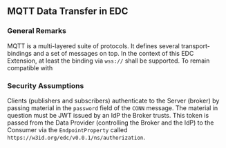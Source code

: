 ## MQTT Data Transfer in EDC

### General Remarks

MQTT is a multi-layered suite of protocols. It defines several transport-bindings and a set of messages on top. In the
context of this EDC Extension, at least the binding via `wss://` shall be supported. To remain compatible with 

### Security Assumptions

Clients (publishers and subscribers) authenticate to the Server (broker) by passing material in the `password` field
of the `CONN` message. The material in question must be JWT issued by an IdP the Broker trusts. This token is passed
from the Data Provider (controlling the Broker and the IdP) to the Consumer via the `EndpointProperty` called
`https://w3id.org/edc/v0.0.1/ns/authorization`. 